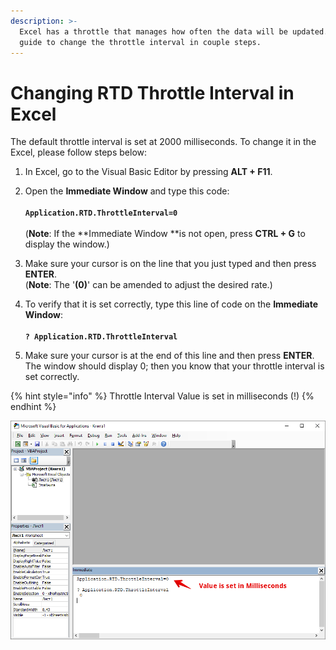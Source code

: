 ```yaml
---
description: >-
  Excel has a throttle that manages how often the data will be updated. Use this
  guide to change the throttle interval in couple steps.
---
```


# Changing RTD Throttle Interval in Excel

The default throttle interval is set at 2000 milliseconds. To change it in the Excel, please follow steps below:

1. In Excel, go to the Visual Basic Editor by pressing **ALT + F11**.
2. Open the **Immediate Window**  and type this code:\
   \
   **`Application.RTD.ThrottleInterval=0`**\
   \
   (**Note**: If the **Immediate Window **is not open, press **CTRL + G** to display the window.)
3. Make sure your cursor is on the line that you just typed and then press **ENTER**.\
   (**Note**:  The '**(0)**' can be amended to adjust the desired rate.)
4.  To verify that it is set correctly, type this line of code on the **Immediate Window**:\
    \
    **`? Application.RTD.ThrottleInterval`**


5. Make sure your cursor is at the end of this line and then press **ENTER**. The window should display 0; then you know that your throttle interval is set correctly.

{% hint style="info" %}
Throttle Interval Value is set in milliseconds (!)
{% endhint %}

![](../../.gitbook/assets/rtd-throttling.png)

